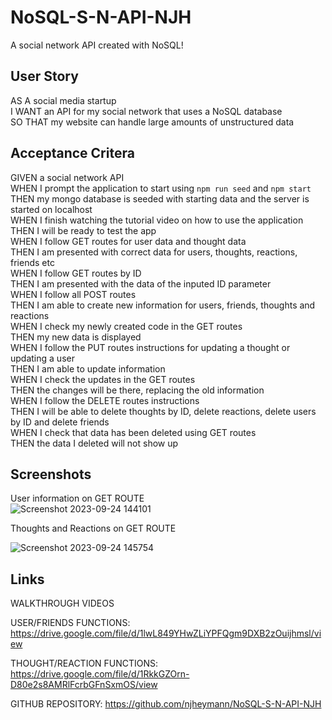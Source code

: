 # NoSQL-S-N-API-NJH
A social network API created with NoSQL!

## User Story  
AS A social media startup  
I WANT an API for my social network that uses a NoSQL database  
SO THAT my website can handle large amounts of unstructured data  

## Acceptance Critera  
GIVEN a social network API  
WHEN I prompt the application to start using ``` npm run seed ``` and ```npm start```  
THEN my mongo database is seeded with starting data and the server is started on localhost  
WHEN I finish watching the tutorial video on how to use the application  
THEN I will be ready to test the app  
WHEN I follow GET routes for user data and thought data  
THEN I am presented with correct data for users, thoughts, reactions, friends etc  
WHEN I follow GET routes by ID  
THEN I am presented with the data of the inputed ID parameter  
WHEN I follow all POST routes  
THEN I am able to create new information for users, friends, thoughts and reactions  
WHEN I check my newly created code in the GET routes  
THEN my new data is displayed  
WHEN I follow the PUT routes instructions for updating a thought or updating a user  
THEN I am able to update information  
WHEN I check the updates in the GET routes  
THEN the changes will be there, replacing the old information  
WHEN I follow the DELETE routes instructions  
THEN I will be able to delete thoughts by ID, delete reactions, delete users by ID and delete friends  
WHEN I check that data has been deleted using GET routes  
THEN the data I deleted will not show up

## Screenshots  
User information on GET ROUTE  
![Screenshot 2023-09-24 144101](https://github.com/njheymann/NoSQL-S-N-API-NJH/assets/125000756/d2272e0e-fbf5-4352-bd87-cec6b1da3d54)  

Thoughts and Reactions on GET ROUTE  

![Screenshot 2023-09-24 145754](https://github.com/njheymann/NoSQL-S-N-API-NJH/assets/125000756/e86b094c-1ac3-4aac-8c93-89ea2ac8bc6a)

## Links 

WALKTHROUGH VIDEOS  

USER/FRIENDS FUNCTIONS: https://drive.google.com/file/d/1lwL849YHwZLiYPFQgm9DXB2zOuijhmsl/view  

THOUGHT/REACTION FUNCTIONS: https://drive.google.com/file/d/1RkkGZOrn-D80e2s8AMRlFcrbGFnSxmOS/view  

GITHUB REPOSITORY: https://github.com/njheymann/NoSQL-S-N-API-NJH  
